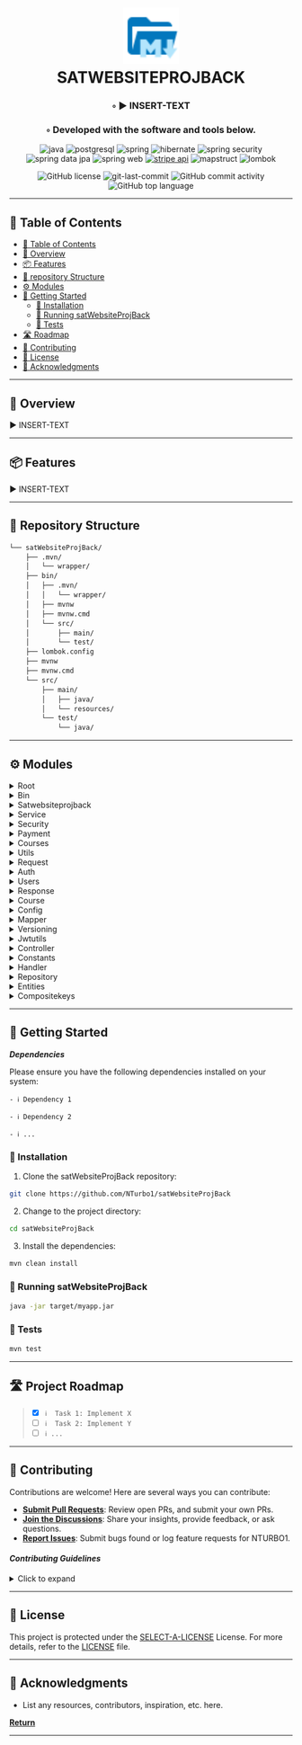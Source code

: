 <div align="center">
<h1 align="center">
<img src="https://raw.githubusercontent.com/PKief/vscode-material-icon-theme/ec559a9f6bfd399b82bb44393651661b08aaf7ba/icons/folder-markdown-open.svg" width="100" />
<br>SATWEBSITEPROJBACK</h1>
<h3>◦ ► INSERT-TEXT</h3>
<h3>◦ Developed with the software and tools below.</h3>

<p align="center" width="700 px">
<img src="https://img.shields.io/badge/java-%23ED8B00.svg?style=flat-square&logo=openjdk&logoColor=white" alt="java" />
<img src="https://img.shields.io/badge/PostgreSQL-%23336791.svg?style=flat-square&logo=postgresql&logoColor=white" alt="postgresql" />
<img src="https://img.shields.io/badge/spring-%23ED8B0.svg?style=flat-square&logo=spring&logoColor=white" alt="spring" />
<img src="https://img.shields.io/badge/hibernate-%23AF5E64.svg?style=flat-square&logo=hibernate&logoColor=white" alt="hibernate" />
<img src="https://img.shields.io/badge/spring-security-%23ED8B0.svg?style=flat-square&logo=spring&logoColor=white" alt="spring security" />
<img src="https://img.shields.io/badge/spring-data_jpa-%23ED8B0.svg?style=flat-square&logo=spring&logoColor=white" alt="spring data jpa" />
<img src="https://img.shields.io/badge/spring-web-%23ED8B0.svg?style=flat-square&logo=spring&logoColor=white" alt="spring web" />
<a href="https://stripe.com"><img src="https://img.shields.io/badge/Stripe-%23667FF6.svg?style=flat-square" alt="stripe api" /></a>
<img src="https://img.shields.io/badge/MapStruct-%23F3508B.svg?style=flat-square&logo=mapstruct&logoColor=white" alt="mapstruct" />
<img src="https://img.shields.io/badge/Lombok-%230A0A0A.svg?style=flat-square&logo=lombok&logoColor=white" alt="lombok" />
</p>

<div align="center">
<img src="https://img.shields.io/github/license/NTurbo1/satWebsiteProjBack?style=flat-square&color=5D6D7E" alt="GitHub license" />
<img src="https://img.shields.io/github/last-commit/NTurbo1/satWebsiteProjBack?style=flat-square&color=5D6D7E" alt="git-last-commit" />
<img src="https://img.shields.io/github/commit-activity/m/NTurbo1/satWebsiteProjBack?style=flat-square&color=5D6D7E" alt="GitHub commit activity" />
<img src="https://img.shields.io/github/languages/top/NTurbo1/satWebsiteProjBack?style=flat-square&color=5D6D7E" alt="GitHub top language" />
</div>
</div>

---

## 📖 Table of Contents
- [📖 Table of Contents](#-table-of-contents)
- [📍 Overview](#-overview)
- [📦 Features](#-features)
- [📂 repository Structure](#-repository-structure)
- [⚙️ Modules](#modules)
- [🚀 Getting Started](#-getting-started)
    - [🔧 Installation](#-installation)
    - [🤖 Running satWebsiteProjBack](#-running-satWebsiteProjBack)
    - [🧪 Tests](#-tests)
- [🛣 Roadmap](#-roadmap)
- [🤝 Contributing](#-contributing)
- [📄 License](#-license)
- [👏 Acknowledgments](#-acknowledgments)

---


## 📍 Overview

► INSERT-TEXT

---

## 📦 Features

► INSERT-TEXT

---


## 📂 Repository Structure

```sh
└── satWebsiteProjBack/
    ├── .mvn/
    │   └── wrapper/
    ├── bin/
    │   ├── .mvn/
    │   │   └── wrapper/
    │   ├── mvnw
    │   ├── mvnw.cmd
    │   └── src/
    │       ├── main/
    │       └── test/
    ├── lombok.config
    ├── mvnw
    ├── mvnw.cmd
    └── src/
        ├── main/
        │   ├── java/
        │   └── resources/
        └── test/
            └── java/

```

---


## ⚙️ Modules

<details closed><summary>Root</summary>

| File                                                                                   | Summary       |
| ---                                                                                    | ---           |
| [lombok.config](https://github.com/NTurbo1/satWebsiteProjBack/blob/main/lombok.config) | ► INSERT-TEXT |
| [mvnw.cmd](https://github.com/NTurbo1/satWebsiteProjBack/blob/main/mvnw.cmd)           | ► INSERT-TEXT |
| [mvnw](https://github.com/NTurbo1/satWebsiteProjBack/blob/main/mvnw)                   | ► INSERT-TEXT |

</details>

<details closed><summary>Bin</summary>

| File                                                                             | Summary       |
| ---                                                                              | ---           |
| [mvnw.cmd](https://github.com/NTurbo1/satWebsiteProjBack/blob/main/bin/mvnw.cmd) | ► INSERT-TEXT |
| [mvnw](https://github.com/NTurbo1/satWebsiteProjBack/blob/main/bin/mvnw)         | ► INSERT-TEXT |

</details>

<details closed><summary>Satwebsiteprojback</summary>

| File                                                                                                                                                                                    | Summary       |
| ---                                                                                                                                                                                     | ---           |
| [SatPracticeWebsiteApplicationTests.java](https://github.com/NTurbo1/satWebsiteProjBack/blob/main/src/test/java/com/nturbo1/satWebsiteProjBack/SatPracticeWebsiteApplicationTests.java) | ► INSERT-TEXT |
| [ServletInitializer.java](https://github.com/NTurbo1/satWebsiteProjBack/blob/main/src/main/java/com/nturbo1/satWebsiteProjBack/ServletInitializer.java)                                 | ► INSERT-TEXT |
| [SatPracticeWebsiteApplication.java](https://github.com/NTurbo1/satWebsiteProjBack/blob/main/src/main/java/com/nturbo1/satWebsiteProjBack/SatPracticeWebsiteApplication.java)           | ► INSERT-TEXT |

</details>

<details closed><summary>Service</summary>

| File                                                                                                                                                              | Summary       |
| ---                                                                                                                                                               | ---           |
| [RoleService.java](https://github.com/NTurbo1/satWebsiteProjBack/blob/main/src/main/java/com/nturbo1/satWebsiteProjBack/service/RoleService.java)                 | ► INSERT-TEXT |
| [TestService.java](https://github.com/NTurbo1/satWebsiteProjBack/blob/main/src/main/java/com/nturbo1/satWebsiteProjBack/service/TestService.java)                 | ► INSERT-TEXT |
| [QuestionTypeService.java](https://github.com/NTurbo1/satWebsiteProjBack/blob/main/src/main/java/com/nturbo1/satWebsiteProjBack/service/QuestionTypeService.java) | ► INSERT-TEXT |
| [QuestionService.java](https://github.com/NTurbo1/satWebsiteProjBack/blob/main/src/main/java/com/nturbo1/satWebsiteProjBack/service/QuestionService.java)         | ► INSERT-TEXT |

</details>

<details closed><summary>Security</summary>

| File                                                                                                                                                                           | Summary       |
| ---                                                                                                                                                                            | ---           |
| [JwtService.java](https://github.com/NTurbo1/satWebsiteProjBack/blob/main/src/main/java/com/nturbo1/satWebsiteProjBack/service/security/JwtService.java)                       | ► INSERT-TEXT |
| [TokenService.java](https://github.com/NTurbo1/satWebsiteProjBack/blob/main/src/main/java/com/nturbo1/satWebsiteProjBack/service/security/TokenService.java)                   | ► INSERT-TEXT |
| [LogoutService.java](https://github.com/NTurbo1/satWebsiteProjBack/blob/main/src/main/java/com/nturbo1/satWebsiteProjBack/service/security/LogoutService.java)                 | ► INSERT-TEXT |
| [AuthenticationService.java](https://github.com/NTurbo1/satWebsiteProjBack/blob/main/src/main/java/com/nturbo1/satWebsiteProjBack/service/security/AuthenticationService.java) | ► INSERT-TEXT |

</details>

<details closed><summary>Payment</summary>

| File                                                                                                                                                                                       | Summary       |
| ---                                                                                                                                                                                        | ---           |
| [PaymentService.java](https://github.com/NTurbo1/satWebsiteProjBack/blob/main/src/main/java/com/nturbo1/satWebsiteProjBack/service/payment/PaymentService.java)                            | ► INSERT-TEXT |
| [StripeClient.java](https://github.com/NTurbo1/satWebsiteProjBack/blob/main/src/main/java/com/nturbo1/satWebsiteProjBack/service/payment/StripeClient.java)                                | ► INSERT-TEXT |
| [PaymentGatewayController.java](https://github.com/NTurbo1/satWebsiteProjBack/blob/main/src/main/java/com/nturbo1/satWebsiteProjBack/web/controller/payment/PaymentGatewayController.java) | ► INSERT-TEXT |

</details>

<details closed><summary>Courses</summary>

| File                                                                                                                                                                                             | Summary       |
| ---                                                                                                                                                                                              | ---           |
| [CourseStatus.java](https://github.com/NTurbo1/satWebsiteProjBack/blob/main/src/main/java/com/nturbo1/satWebsiteProjBack/service/courses/CourseStatus.java)                                      | ► INSERT-TEXT |
| [VideoService.java](https://github.com/NTurbo1/satWebsiteProjBack/blob/main/src/main/java/com/nturbo1/satWebsiteProjBack/service/courses/VideoService.java)                                      | ► INSERT-TEXT |
| [CourseSectionService.java](https://github.com/NTurbo1/satWebsiteProjBack/blob/main/src/main/java/com/nturbo1/satWebsiteProjBack/service/courses/CourseSectionService.java)                      | ► INSERT-TEXT |
| [CourseService.java](https://github.com/NTurbo1/satWebsiteProjBack/blob/main/src/main/java/com/nturbo1/satWebsiteProjBack/service/courses/CourseService.java)                                    | ► INSERT-TEXT |
| [TopicService.java](https://github.com/NTurbo1/satWebsiteProjBack/blob/main/src/main/java/com/nturbo1/satWebsiteProjBack/service/courses/TopicService.java)                                      | ► INSERT-TEXT |
| [CourseRequestDto.java](https://github.com/NTurbo1/satWebsiteProjBack/blob/main/src/main/java/com/nturbo1/satWebsiteProjBack/service/dto/request/courses/CourseRequestDto.java)                  | ► INSERT-TEXT |
| [VideoRequestDto.java](https://github.com/NTurbo1/satWebsiteProjBack/blob/main/src/main/java/com/nturbo1/satWebsiteProjBack/service/dto/request/courses/VideoRequestDto.java)                    | ► INSERT-TEXT |
| [TopicRequestDto.java](https://github.com/NTurbo1/satWebsiteProjBack/blob/main/src/main/java/com/nturbo1/satWebsiteProjBack/service/dto/request/courses/TopicRequestDto.java)                    | ► INSERT-TEXT |
| [CourseSectionRequestDto.java](https://github.com/NTurbo1/satWebsiteProjBack/blob/main/src/main/java/com/nturbo1/satWebsiteProjBack/service/dto/request/courses/CourseSectionRequestDto.java)    | ► INSERT-TEXT |
| [TopicResponseDto.java](https://github.com/NTurbo1/satWebsiteProjBack/blob/main/src/main/java/com/nturbo1/satWebsiteProjBack/service/dto/response/courses/TopicResponseDto.java)                 | ► INSERT-TEXT |
| [VideoResponseDto.java](https://github.com/NTurbo1/satWebsiteProjBack/blob/main/src/main/java/com/nturbo1/satWebsiteProjBack/service/dto/response/courses/VideoResponseDto.java)                 | ► INSERT-TEXT |
| [CourseSectionResponseDto.java](https://github.com/NTurbo1/satWebsiteProjBack/blob/main/src/main/java/com/nturbo1/satWebsiteProjBack/service/dto/response/courses/CourseSectionResponseDto.java) | ► INSERT-TEXT |
| [CourseSectionMapper.java](https://github.com/NTurbo1/satWebsiteProjBack/blob/main/src/main/java/com/nturbo1/satWebsiteProjBack/service/mapper/courses/CourseSectionMapper.java)                 | ► INSERT-TEXT |
| [TopicMapper.java](https://github.com/NTurbo1/satWebsiteProjBack/blob/main/src/main/java/com/nturbo1/satWebsiteProjBack/service/mapper/courses/TopicMapper.java)                                 | ► INSERT-TEXT |
| [VideoMapper.java](https://github.com/NTurbo1/satWebsiteProjBack/blob/main/src/main/java/com/nturbo1/satWebsiteProjBack/service/mapper/courses/VideoMapper.java)                                 | ► INSERT-TEXT |
| [CourseController.java](https://github.com/NTurbo1/satWebsiteProjBack/blob/main/src/main/java/com/nturbo1/satWebsiteProjBack/web/controller/courses/CourseController.java)                       | ► INSERT-TEXT |
| [Video.java](https://github.com/NTurbo1/satWebsiteProjBack/blob/main/src/main/java/com/nturbo1/satWebsiteProjBack/repository/entities/courses/Video.java)                                        | ► INSERT-TEXT |
| [Course.java](https://github.com/NTurbo1/satWebsiteProjBack/blob/main/src/main/java/com/nturbo1/satWebsiteProjBack/repository/entities/courses/Course.java)                                      | ► INSERT-TEXT |
| [CourseSection.java](https://github.com/NTurbo1/satWebsiteProjBack/blob/main/src/main/java/com/nturbo1/satWebsiteProjBack/repository/entities/courses/CourseSection.java)                        | ► INSERT-TEXT |
| [Topic.java](https://github.com/NTurbo1/satWebsiteProjBack/blob/main/src/main/java/com/nturbo1/satWebsiteProjBack/repository/entities/courses/Topic.java)                                        | ► INSERT-TEXT |
| [TopicRepository.java](https://github.com/NTurbo1/satWebsiteProjBack/blob/main/src/main/java/com/nturbo1/satWebsiteProjBack/repository/courses/TopicRepository.java)                             | ► INSERT-TEXT |
| [CourseSectionRepository.java](https://github.com/NTurbo1/satWebsiteProjBack/blob/main/src/main/java/com/nturbo1/satWebsiteProjBack/repository/courses/CourseSectionRepository.java)             | ► INSERT-TEXT |
| [CourseRepository.java](https://github.com/NTurbo1/satWebsiteProjBack/blob/main/src/main/java/com/nturbo1/satWebsiteProjBack/repository/courses/CourseRepository.java)                           | ► INSERT-TEXT |
| [VideoRepository.java](https://github.com/NTurbo1/satWebsiteProjBack/blob/main/src/main/java/com/nturbo1/satWebsiteProjBack/repository/courses/VideoRepository.java)                             | ► INSERT-TEXT |

</details>

<details closed><summary>Utils</summary>

| File                                                                                                                                                                                                              | Summary       |
| ---                                                                                                                                                                                                               | ---           |
| [CourseRelatedEntitiesBeforeCRUDCheck.java](https://github.com/NTurbo1/satWebsiteProjBack/blob/main/src/main/java/com/nturbo1/satWebsiteProjBack/service/courses/utils/CourseRelatedEntitiesBeforeCRUDCheck.java) | ► INSERT-TEXT |
| [ExistingCourseRelatedEntities.java](https://github.com/NTurbo1/satWebsiteProjBack/blob/main/src/main/java/com/nturbo1/satWebsiteProjBack/service/courses/utils/ExistingCourseRelatedEntities.java)               | ► INSERT-TEXT |
| [AuthorizationUtil.java](https://github.com/NTurbo1/satWebsiteProjBack/blob/main/src/main/java/com/nturbo1/satWebsiteProjBack/web/controller/utils/AuthorizationUtil.java)                                        | ► INSERT-TEXT |

</details>

<details closed><summary>Request</summary>

| File                                                                                                                                                                                | Summary       |
| ---                                                                                                                                                                                 | ---           |
| [TestRequestDto.java](https://github.com/NTurbo1/satWebsiteProjBack/blob/main/src/main/java/com/nturbo1/satWebsiteProjBack/service/dto/request/TestRequestDto.java)                 | ► INSERT-TEXT |
| [RoleRequestDto.java](https://github.com/NTurbo1/satWebsiteProjBack/blob/main/src/main/java/com/nturbo1/satWebsiteProjBack/service/dto/request/RoleRequestDto.java)                 | ► INSERT-TEXT |
| [QuestionRequestDto.java](https://github.com/NTurbo1/satWebsiteProjBack/blob/main/src/main/java/com/nturbo1/satWebsiteProjBack/service/dto/request/QuestionRequestDto.java)         | ► INSERT-TEXT |
| [QuestionTypeRequestDto.java](https://github.com/NTurbo1/satWebsiteProjBack/blob/main/src/main/java/com/nturbo1/satWebsiteProjBack/service/dto/request/QuestionTypeRequestDto.java) | ► INSERT-TEXT |

</details>

<details closed><summary>Auth</summary>

| File                                                                                                                                                                                      | Summary       |
| ---                                                                                                                                                                                       | ---           |
| [RegisterRequest.java](https://github.com/NTurbo1/satWebsiteProjBack/blob/main/src/main/java/com/nturbo1/satWebsiteProjBack/service/dto/request/auth/RegisterRequest.java)                | ► INSERT-TEXT |
| [AuthenticationRequest.java](https://github.com/NTurbo1/satWebsiteProjBack/blob/main/src/main/java/com/nturbo1/satWebsiteProjBack/service/dto/request/auth/AuthenticationRequest.java)    | ► INSERT-TEXT |
| [AuthenticationResponse.java](https://github.com/NTurbo1/satWebsiteProjBack/blob/main/src/main/java/com/nturbo1/satWebsiteProjBack/service/dto/response/auth/AuthenticationResponse.java) | ► INSERT-TEXT |

</details>

<details closed><summary>Users</summary>

| File                                                                                                                                                                                     | Summary       |
| ---                                                                                                                                                                                      | ---           |
| [InstructorRequestDto.java](https://github.com/NTurbo1/satWebsiteProjBack/blob/main/src/main/java/com/nturbo1/satWebsiteProjBack/service/dto/request/users/InstructorRequestDto.java)    | ► INSERT-TEXT |
| [UserRequestDto.java](https://github.com/NTurbo1/satWebsiteProjBack/blob/main/src/main/java/com/nturbo1/satWebsiteProjBack/service/dto/request/users/UserRequestDto.java)                | ► INSERT-TEXT |
| [StudentRequestDto.java](https://github.com/NTurbo1/satWebsiteProjBack/blob/main/src/main/java/com/nturbo1/satWebsiteProjBack/service/dto/request/users/StudentRequestDto.java)          | ► INSERT-TEXT |
| [InstructorResponseDto.java](https://github.com/NTurbo1/satWebsiteProjBack/blob/main/src/main/java/com/nturbo1/satWebsiteProjBack/service/dto/response/users/InstructorResponseDto.java) | ► INSERT-TEXT |
| [StudentResponseDto.java](https://github.com/NTurbo1/satWebsiteProjBack/blob/main/src/main/java/com/nturbo1/satWebsiteProjBack/service/dto/response/users/StudentResponseDto.java)       | ► INSERT-TEXT |
| [UserResponseDto.java](https://github.com/NTurbo1/satWebsiteProjBack/blob/main/src/main/java/com/nturbo1/satWebsiteProjBack/service/dto/response/users/UserResponseDto.java)             | ► INSERT-TEXT |
| [StudentService.java](https://github.com/NTurbo1/satWebsiteProjBack/blob/main/src/main/java/com/nturbo1/satWebsiteProjBack/service/users/StudentService.java)                            | ► INSERT-TEXT |
| [UserService.java](https://github.com/NTurbo1/satWebsiteProjBack/blob/main/src/main/java/com/nturbo1/satWebsiteProjBack/service/users/UserService.java)                                  | ► INSERT-TEXT |
| [InstructorService.java](https://github.com/NTurbo1/satWebsiteProjBack/blob/main/src/main/java/com/nturbo1/satWebsiteProjBack/service/users/InstructorService.java)                      | ► INSERT-TEXT |
| [UserMapper.java](https://github.com/NTurbo1/satWebsiteProjBack/blob/main/src/main/java/com/nturbo1/satWebsiteProjBack/service/mapper/users/UserMapper.java)                             | ► INSERT-TEXT |
| [StudentMapper.java](https://github.com/NTurbo1/satWebsiteProjBack/blob/main/src/main/java/com/nturbo1/satWebsiteProjBack/service/mapper/users/StudentMapper.java)                       | ► INSERT-TEXT |
| [InstructorMapper.java](https://github.com/NTurbo1/satWebsiteProjBack/blob/main/src/main/java/com/nturbo1/satWebsiteProjBack/service/mapper/users/InstructorMapper.java)                 | ► INSERT-TEXT |

</details>

<details closed><summary>Response</summary>

| File                                                                                                                                                                                   | Summary       |
| ---                                                                                                                                                                                    | ---           |
| [TestResponseDto.java](https://github.com/NTurbo1/satWebsiteProjBack/blob/main/src/main/java/com/nturbo1/satWebsiteProjBack/service/dto/response/TestResponseDto.java)                 | ► INSERT-TEXT |
| [QuestionTypeResponseDto.java](https://github.com/NTurbo1/satWebsiteProjBack/blob/main/src/main/java/com/nturbo1/satWebsiteProjBack/service/dto/response/QuestionTypeResponseDto.java) | ► INSERT-TEXT |
| [RoleResponseDto.java](https://github.com/NTurbo1/satWebsiteProjBack/blob/main/src/main/java/com/nturbo1/satWebsiteProjBack/service/dto/response/RoleResponseDto.java)                 | ► INSERT-TEXT |
| [QuestionResponseDto.java](https://github.com/NTurbo1/satWebsiteProjBack/blob/main/src/main/java/com/nturbo1/satWebsiteProjBack/service/dto/response/QuestionResponseDto.java)         | ► INSERT-TEXT |

</details>

<details closed><summary>Course</summary>

| File                                                                                                                                                                                                                    | Summary       |
| ---                                                                                                                                                                                                                     | ---           |
| [AdminSpecificCourseResponseDto.java](https://github.com/NTurbo1/satWebsiteProjBack/blob/main/src/main/java/com/nturbo1/satWebsiteProjBack/service/dto/response/courses/course/AdminSpecificCourseResponseDto.java)     | ► INSERT-TEXT |
| [EnrolledStudentCourseResponseDto.java](https://github.com/NTurbo1/satWebsiteProjBack/blob/main/src/main/java/com/nturbo1/satWebsiteProjBack/service/dto/response/courses/course/EnrolledStudentCourseResponseDto.java) | ► INSERT-TEXT |
| [StudentSpecificCourseResponseDto.java](https://github.com/NTurbo1/satWebsiteProjBack/blob/main/src/main/java/com/nturbo1/satWebsiteProjBack/service/dto/response/courses/course/StudentSpecificCourseResponseDto.java) | ► INSERT-TEXT |
| [CourseResponseDto.java](https://github.com/NTurbo1/satWebsiteProjBack/blob/main/src/main/java/com/nturbo1/satWebsiteProjBack/service/dto/response/courses/course/CourseResponseDto.java)                               | ► INSERT-TEXT |
| [StudentCourseMapper.java](https://github.com/NTurbo1/satWebsiteProjBack/blob/main/src/main/java/com/nturbo1/satWebsiteProjBack/service/mapper/courses/course/StudentCourseMapper.java)                                 | ► INSERT-TEXT |
| [CourseMapper.java](https://github.com/NTurbo1/satWebsiteProjBack/blob/main/src/main/java/com/nturbo1/satWebsiteProjBack/service/mapper/courses/course/CourseMapper.java)                                               | ► INSERT-TEXT |
| [EnrolledStudentCourseMapper.java](https://github.com/NTurbo1/satWebsiteProjBack/blob/main/src/main/java/com/nturbo1/satWebsiteProjBack/service/mapper/courses/course/EnrolledStudentCourseMapper.java)                 | ► INSERT-TEXT |
| [AdminCourseMapper.java](https://github.com/NTurbo1/satWebsiteProjBack/blob/main/src/main/java/com/nturbo1/satWebsiteProjBack/service/mapper/courses/course/AdminCourseMapper.java)                                     | ► INSERT-TEXT |

</details>

<details closed><summary>Config</summary>

| File                                                                                                                                                                                      | Summary       |
| ---                                                                                                                                                                                       | ---           |
| [ServiceConfig.java](https://github.com/NTurbo1/satWebsiteProjBack/blob/main/src/main/java/com/nturbo1/satWebsiteProjBack/service/config/ServiceConfig.java)                              | ► INSERT-TEXT |
| [ApplicationSecurityConfig.java](https://github.com/NTurbo1/satWebsiteProjBack/blob/main/src/main/java/com/nturbo1/satWebsiteProjBack/web/security/config/ApplicationSecurityConfig.java) | ► INSERT-TEXT |
| [WebMvcRegistrationsConfig.java](https://github.com/NTurbo1/satWebsiteProjBack/blob/main/src/main/java/com/nturbo1/satWebsiteProjBack/web/security/config/WebMvcRegistrationsConfig.java) | ► INSERT-TEXT |
| [SimpleCorsFilter.java](https://github.com/NTurbo1/satWebsiteProjBack/blob/main/src/main/java/com/nturbo1/satWebsiteProjBack/web/security/config/SimpleCorsFilter.java)                   | ► INSERT-TEXT |
| [ApplicationWebConfig.java](https://github.com/NTurbo1/satWebsiteProjBack/blob/main/src/main/java/com/nturbo1/satWebsiteProjBack/web/security/config/ApplicationWebConfig.java)           | ► INSERT-TEXT |

</details>

<details closed><summary>Mapper</summary>

| File                                                                                                                                                                   | Summary       |
| ---                                                                                                                                                                    | ---           |
| [QuestionTypeMapper.java](https://github.com/NTurbo1/satWebsiteProjBack/blob/main/src/main/java/com/nturbo1/satWebsiteProjBack/service/mapper/QuestionTypeMapper.java) | ► INSERT-TEXT |
| [TestMapper.java](https://github.com/NTurbo1/satWebsiteProjBack/blob/main/src/main/java/com/nturbo1/satWebsiteProjBack/service/mapper/TestMapper.java)                 | ► INSERT-TEXT |
| [RoleMapper.java](https://github.com/NTurbo1/satWebsiteProjBack/blob/main/src/main/java/com/nturbo1/satWebsiteProjBack/service/mapper/RoleMapper.java)                 | ► INSERT-TEXT |
| [QuestionMapper.java](https://github.com/NTurbo1/satWebsiteProjBack/blob/main/src/main/java/com/nturbo1/satWebsiteProjBack/service/mapper/QuestionMapper.java)         | ► INSERT-TEXT |

</details>

<details closed><summary>Versioning</summary>

| File                                                                                                                                                                                                           | Summary       |
| ---                                                                                                                                                                                                            | ---           |
| [ApiVersionRequestMappingHandlerMapping.java](https://github.com/NTurbo1/satWebsiteProjBack/blob/main/src/main/java/com/nturbo1/satWebsiteProjBack/web/versioning/ApiVersionRequestMappingHandlerMapping.java) | ► INSERT-TEXT |
| [ApiVersion.java](https://github.com/NTurbo1/satWebsiteProjBack/blob/main/src/main/java/com/nturbo1/satWebsiteProjBack/web/versioning/ApiVersion.java)                                                         | ► INSERT-TEXT |
| [ApiVersionCondition.java](https://github.com/NTurbo1/satWebsiteProjBack/blob/main/src/main/java/com/nturbo1/satWebsiteProjBack/web/versioning/ApiVersionCondition.java)                                       | ► INSERT-TEXT |

</details>

<details closed><summary>Jwtutils</summary>

| File                                                                                                                                                                                    | Summary       |
| ---                                                                                                                                                                                     | ---           |
| [JwtAuthenticationFilter.java](https://github.com/NTurbo1/satWebsiteProjBack/blob/main/src/main/java/com/nturbo1/satWebsiteProjBack/web/security/jwtutils/JwtAuthenticationFilter.java) | ► INSERT-TEXT |

</details>

<details closed><summary>Controller</summary>

| File                                                                                                                                                                               | Summary       |
| ---                                                                                                                                                                                | ---           |
| [TestController.java](https://github.com/NTurbo1/satWebsiteProjBack/blob/main/src/main/java/com/nturbo1/satWebsiteProjBack/web/controller/TestController.java)                     | ► INSERT-TEXT |
| [StudentController.java](https://github.com/NTurbo1/satWebsiteProjBack/blob/main/src/main/java/com/nturbo1/satWebsiteProjBack/web/controller/StudentController.java)               | ► INSERT-TEXT |
| [AuthenticationController.java](https://github.com/NTurbo1/satWebsiteProjBack/blob/main/src/main/java/com/nturbo1/satWebsiteProjBack/web/controller/AuthenticationController.java) | ► INSERT-TEXT |

</details>

<details closed><summary>Constants</summary>

| File                                                                                                                                                                   | Summary       |
| ---                                                                                                                                                                    | ---           |
| [RestApiConst.java](https://github.com/NTurbo1/satWebsiteProjBack/blob/main/src/main/java/com/nturbo1/satWebsiteProjBack/web/controller/constants/RestApiConst.java)   | ► INSERT-TEXT |
| [UserRoleConst.java](https://github.com/NTurbo1/satWebsiteProjBack/blob/main/src/main/java/com/nturbo1/satWebsiteProjBack/web/controller/constants/UserRoleConst.java) | ► INSERT-TEXT |

</details>

<details closed><summary>Handler</summary>

| File                                                                                                                                                                                                    | Summary       |
| ---                                                                                                                                                                                                     | ---           |
| [ApiVersionNotSupportedException.java](https://github.com/NTurbo1/satWebsiteProjBack/blob/main/src/main/java/com/nturbo1/satWebsiteProjBack/web/exception/handler/ApiVersionNotSupportedException.java) | ► INSERT-TEXT |

</details>

<details closed><summary>Repository</summary>

| File                                                                                                                                                                       | Summary       |
| ---                                                                                                                                                                        | ---           |
| [UserRepository.java](https://github.com/NTurbo1/satWebsiteProjBack/blob/main/src/main/java/com/nturbo1/satWebsiteProjBack/repository/UserRepository.java)                 | ► INSERT-TEXT |
| [RoleRepository.java](https://github.com/NTurbo1/satWebsiteProjBack/blob/main/src/main/java/com/nturbo1/satWebsiteProjBack/repository/RoleRepository.java)                 | ► INSERT-TEXT |
| [TokenRepository.java](https://github.com/NTurbo1/satWebsiteProjBack/blob/main/src/main/java/com/nturbo1/satWebsiteProjBack/repository/TokenRepository.java)               | ► INSERT-TEXT |
| [TestRepository.java](https://github.com/NTurbo1/satWebsiteProjBack/blob/main/src/main/java/com/nturbo1/satWebsiteProjBack/repository/TestRepository.java)                 | ► INSERT-TEXT |
| [QuestionRepository.java](https://github.com/NTurbo1/satWebsiteProjBack/blob/main/src/main/java/com/nturbo1/satWebsiteProjBack/repository/QuestionRepository.java)         | ► INSERT-TEXT |
| [UserTestRepository.java](https://github.com/NTurbo1/satWebsiteProjBack/blob/main/src/main/java/com/nturbo1/satWebsiteProjBack/repository/UserTestRepository.java)         | ► INSERT-TEXT |
| [QuestionTypeRepository.java](https://github.com/NTurbo1/satWebsiteProjBack/blob/main/src/main/java/com/nturbo1/satWebsiteProjBack/repository/QuestionTypeRepository.java) | ► INSERT-TEXT |

</details>

<details closed><summary>Entities</summary>

| File                                                                                                                                                            | Summary       |
| ---                                                                                                                                                             | ---           |
| [UserTest.java](https://github.com/NTurbo1/satWebsiteProjBack/blob/main/src/main/java/com/nturbo1/satWebsiteProjBack/repository/entities/UserTest.java)         | ► INSERT-TEXT |
| [QuestionType.java](https://github.com/NTurbo1/satWebsiteProjBack/blob/main/src/main/java/com/nturbo1/satWebsiteProjBack/repository/entities/QuestionType.java) | ► INSERT-TEXT |
| [Role.java](https://github.com/NTurbo1/satWebsiteProjBack/blob/main/src/main/java/com/nturbo1/satWebsiteProjBack/repository/entities/Role.java)                 | ► INSERT-TEXT |
| [Test.java](https://github.com/NTurbo1/satWebsiteProjBack/blob/main/src/main/java/com/nturbo1/satWebsiteProjBack/repository/entities/Test.java)                 | ► INSERT-TEXT |
| [User.java](https://github.com/NTurbo1/satWebsiteProjBack/blob/main/src/main/java/com/nturbo1/satWebsiteProjBack/repository/entities/User.java)                 | ► INSERT-TEXT |
| [Question.java](https://github.com/NTurbo1/satWebsiteProjBack/blob/main/src/main/java/com/nturbo1/satWebsiteProjBack/repository/entities/Question.java)         | ► INSERT-TEXT |
| [Permission.java](https://github.com/NTurbo1/satWebsiteProjBack/blob/main/src/main/java/com/nturbo1/satWebsiteProjBack/repository/entities/Permission.java)     | ► INSERT-TEXT |
| [Token.java](https://github.com/NTurbo1/satWebsiteProjBack/blob/main/src/main/java/com/nturbo1/satWebsiteProjBack/repository/entities/Token.java)               | ► INSERT-TEXT |

</details>

<details closed><summary>Compositekeys</summary>

| File                                                                                                                                                                      | Summary       |
| ---                                                                                                                                                                       | ---           |
| [UserTestId.java](https://github.com/NTurbo1/satWebsiteProjBack/blob/main/src/main/java/com/nturbo1/satWebsiteProjBack/repository/entities/compositeKeys/UserTestId.java) | ► INSERT-TEXT |

</details>

---

## 🚀 Getting Started

***Dependencies***

Please ensure you have the following dependencies installed on your system:

`- ℹ️ Dependency 1`

`- ℹ️ Dependency 2`

`- ℹ️ ...`

### 🔧 Installation

1. Clone the satWebsiteProjBack repository:
```sh
git clone https://github.com/NTurbo1/satWebsiteProjBack
```

2. Change to the project directory:
```sh
cd satWebsiteProjBack
```

3. Install the dependencies:
```sh
mvn clean install
```

### 🤖 Running satWebsiteProjBack

```sh
java -jar target/myapp.jar
```

### 🧪 Tests
```sh
mvn test
```

---


## 🛣 Project Roadmap

> - [X] `ℹ️  Task 1: Implement X`
> - [ ] `ℹ️  Task 2: Implement Y`
> - [ ] `ℹ️ ...`


---

## 🤝 Contributing

Contributions are welcome! Here are several ways you can contribute:

- **[Submit Pull Requests](https://github.com/NTurbo1/satWebsiteProjBack/blob/main/CONTRIBUTING.md)**: Review open PRs, and submit your own PRs.
- **[Join the Discussions](https://github.com/NTurbo1/satWebsiteProjBack/discussions)**: Share your insights, provide feedback, or ask questions.
- **[Report Issues](https://github.com/NTurbo1/satWebsiteProjBack/issues)**: Submit bugs found or log feature requests for NTURBO1.

#### *Contributing Guidelines*

<details closed>
<summary>Click to expand</summary>

1. **Fork the Repository**: Start by forking the project repository to your GitHub account.
2. **Clone Locally**: Clone the forked repository to your local machine using a Git client.
   ```sh
   git clone <your-forked-repo-url>
   ```
3. **Create a New Branch**: Always work on a new branch, giving it a descriptive name.
   ```sh
   git checkout -b new-feature-x
   ```
4. **Make Your Changes**: Develop and test your changes locally.
5. **Commit Your Changes**: Commit with a clear and concise message describing your updates.
   ```sh
   git commit -m 'Implemented new feature x.'
   ```
6. **Push to GitHub**: Push the changes to your forked repository.
   ```sh
   git push origin new-feature-x
   ```
7. **Submit a Pull Request**: Create a PR against the original project repository. Clearly describe the changes and their motivations.

Once your PR is reviewed and approved, it will be merged into the main branch.

</details>

---

## 📄 License


This project is protected under the [SELECT-A-LICENSE](https://choosealicense.com/licenses) License. For more details, refer to the [LICENSE](https://choosealicense.com/licenses/) file.

---

## 👏 Acknowledgments

- List any resources, contributors, inspiration, etc. here.

[**Return**](#Top)

---
